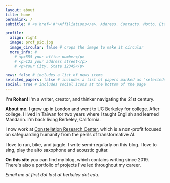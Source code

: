 ```yaml
---
layout: about
title: home
permalink: /
subtitle: # <a href='#'>Affiliations</a>. Address. Contacts. Motto. Etc.

profile:
  align: right
  image: prof_pic.jpg
  image_circular: false # crops the image to make it circular
  more_info: # 
    # <p>555 your office number</p>
    # <p>123 your address street</p>
    # <p>Your City, State 12345</p>

news: false # includes a list of news items
selected_papers: false # includes a list of papers marked as "selected={true}"
social: true # includes social icons at the bottom of the page
---
```


**I'm Rohan!** I'm a writer, creator, and thinker navigating the 21st century.

**About me.** I grew up in London and went to UC Berkeley for college. After college, I lived in Taiwan for two years where I taught English and learned Mandarin. I'm back living Berkeley, California. 

I now work at [Constellation Research Center](https://www.constellation.org), which is a non-profit focused on safeguarding humanity from the perils of transformative AI.

I love to run, bike, and juggle. I write semi-regularly on this blog. I love to sing, play the alto saxophone and acoustic guitar. 

**On this site** you can find my blog, which contains writing since 2019. There's also a portfolio of projects I've led throughout my career.

*Email me at first dot last at berkeley dot edu.*

<!-- I was born in the year 2000, so my Chinese zodiac is the dragon. I grew up in the UK, and went to school called *The American School in London*. I moved to the US to attend college, and graduated from UC Berkeley with a BA in Economics. At Berkeley, I did a lot of animal rights activism, sang in an a capella group, published an economics paper, and helped found a vegan coop. After graduating, I moved to Kaohsiung, Taiwan to teach English and learn Mandarin, Chinese. I enjoyed teaching a great deal, but thought I should try something else after two years. Right now, I'm pondering my next steps! -->



<!-- To-do with regards to the blog: -->
<!-- - reduce the gap above headers, especially on the blogs browsing page -->
<!-- - eventually, write a script that automatically adds tags to all posts -->